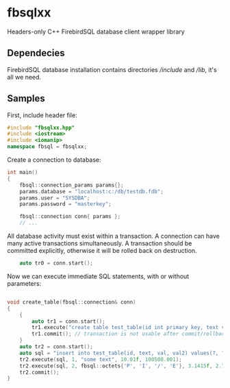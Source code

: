 # fbsqlxx
Headers-only C++ FirebirdSQL database client wrapper library

## Dependecies
FirebirdSQL database installation contains directories _<path>/include_ and _<path>/lib_, it's all we need.

## Samples

First, include header file:
```c++
#include "fbsqlxx.hpp"
#include <iostream>
#include <iomanip>
namespace fbsql = fbsqlxx;
```

Create a connection to database:
```c++
int main()
{
    fbsql::connection_params params{};
    params.database = "localhost:c:/db/testdb.fdb";
    params.user = "SYSDBA";
    params.password = "masterkey";

    fbsql::connection conn{ params };
    // ...
```

All database activity must exist within a transaction. A connection can have many active transactions simultaneously. A transaction should be committed explicitly, otherwise it will be rolled back on destruction.
```c++
    auto tr0 = conn.start();
```
Now we can execute immediate SQL statements, with or without parameters:

```c++

void create_table(fbsql::connection& conn)
{
    {
        auto tr1 = conn.start();
        tr1.execute("create table test_table(id int primary key, text varchar(10), val float, val2 decimal(12, 3))");
        tr1.commit(); // transaction is not usable after commit/rollback
    }
    auto tr2 = conn.start();
    auto sql = "insert into test_table(id, text, val, val2) values(?, ?, ?, ?)";
    tr2.execute(sql, 1, "some text", 10.01f, 100500.001);
    tr2.execute(sql, 2, fbsql::octets{'P', 'I', '/', 'E'}, 3.1415f, 2.71);
    tr2.commit();
}

```

